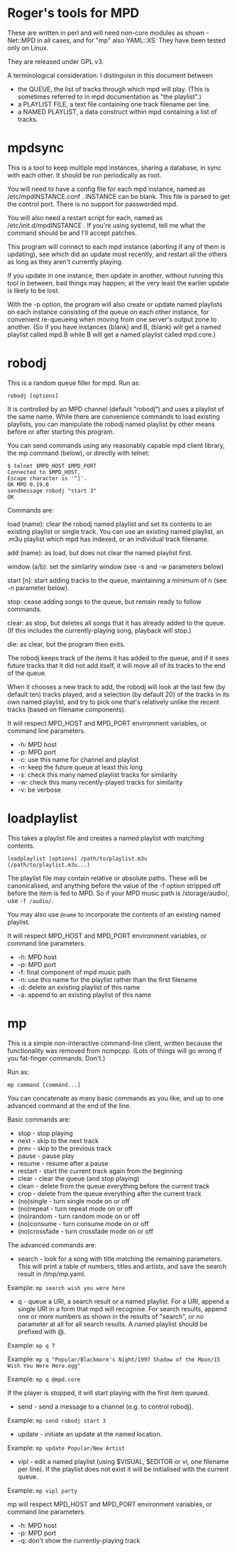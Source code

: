 # Roger's tools for MPD

These are written in perl and will need non-core modules as shown -
Net::MPD in all cases, and for "mp" also YAML::XS. They have been
tested only on Linux.

They are released under GPL v3.

A terminological consideration: I distinguisn in this document between

- the QUEUE, the list of tracks through which mpd will play. (This is
  sometimes referred to in mpd documentation as "the playlist".)
- a PLAYLIST FILE, a text file containing one track filename per line.
- a NAMED PLAYLIST, a data construct within mpd containing a list of
  tracks.

# mpdsync

This is a tool to keep multiple mpd instances, sharing a database, in
sync with each other. It should be run periodically as root.

You will need to have a config file for each mpd instance, named as
/etc/mpdINSTANCE.conf . INSTANCE can be blank. This file is parsed to
get the control port. There is no support for passworded mpd.

You will also need a restart script for each, named as
/etc/init.d/mpdINSTANCE . If you're using systemd, tell me what the
command should be and I'll accept patches.

This program will connect to each mpd instance (aborting if any of
them is updating), see which did an update most recently, and restart
all the others as long as they aren't currently playing.

If you update in one instance, then update in another, without running
this tool in between, bad things may happen; at the very least the
earlier update is likely to be lost.

With the -p option, the program will also create or update named
playlists on each instance consisting of the queue on each other
instance, for convenient re-queueing when moving from one server's
output zone to another. (So if you have instances (blank) and B,
(blank) will get a named playlist called mpd.B while B will get a
named playlist called mpd.core.)

# robodj

This is a random queue filler for mpd. Run as:

`robodj [options]`

It is controlled by an MPD channel (default "robodj") and uses a
playlist of the same name. While there are convenience commands to
load existing playlists, you can manipulate the robodj named playlist
by other means before or after starting this program.

You can send commands using any reasonably capable mpd client library,
the mp command (below), or directly with telnet:

    $ telnet $MPD_HOST $MPD_PORT
    Connected to $MPD_HOST.
    Escape character is '^]'.
    OK MPD 0.19.0
    sendmessage robodj "start 3"
    OK

Commands are:

load (name): clear the robodj named playlist and set its contents to
an existing playlist or single track. You can use an existing named
playlist, an .m3u playlist which mpd has indexed, or an individual
track filename.

add (name): as load, but does not clear the named playlist first.

window (a/b): set the similarity window (see -s and -w parameters below)

start [n]: start adding tracks to the queue, maintaining a minimum of
n (see -n parameter below).

stop: cease adding songs to the queue, but remain ready to follow
commands.

clear: as stop, but deletes all songs that it has already added to the
queue. (If this includes the currently-playing song, playback will
stop.)

die: as clear, but the program then exits.

The robodj keeps track of the items it has added to the queue, and if
it sees future tracks that it did not add itself, it will move all of
its tracks to the end of the queue.

When it chooses a new track to add, the robodj will look at the last
few (by default ten) tracks played, and a selection (by default 20) of
the tracks in its own named playlist, and try to pick one that's
relatively unlike the recent tracks (based on filename components).

It will respect MPD_HOST and MPD_PORT environment variables, or
command line parameters.

- -h: MPD host
- -p: MPD port
- -c: use this name for channel and playlist
- -n: keep the future queue at least this long
- -s: check this many named playlist tracks for similarity
- -w: check this many recently-played tracks for similarity
- -v: be verbose

# loadplaylist

This takes a playlist file and creates a named playlist with matching
contents.

`loadplaylist [options] /path/to/playlist.m3u (/path/to/playlist.m3u...)`

The playlist file may contain relative or absolute paths. These will be
canonicalised, and anything before the value of the -f option stripped
off before the item is fed to MPD. So if your MPD music path is
/storage/audio/, use `-f /audio/`.

You may also use `@name` to incorporate the contents of an existing
named playlist.

It will respect MPD_HOST and MPD_PORT environment variables, or
command line parameters.

- -h: MPD host
- -p: MPD port
- -f: final component of mpd music path
- -n: use this name for the playlist rather than the first filename
- -d: delete an existing playlist of this name
- -a: append to an existing playlist of this name

# mp

This is a simple non-interactive command-line client, written because the
functionality was removed from ncmpcpp. (Lots of things will go wrong
if you fat-finger commands. Don't.)

Run as:

`mp command [command...]`

You can concatenate as many basic commands as you like, and up to one
advanced command at the end of the line.

Basic commands are:

- stop - stop playing
- next - skip to the next track
- prev - skip to the previous track
- pause - pause play
- resume - resume after a pause
- restart - start the current track again from the beginning
- clear - clear the queue (and stop playing)
- clean - delete from the queue everything before the current track
- crop - delete from the queue everything after the current track
- (no)single - turn single mode on or off
- (no)repeat - turn repeat mode on or off
- (no)random - turn random mode on or off
- (no)consume - turn consume mode on or off
- (no)crossfade - turn crossfade mode on or off

The advanced commands are:

- search - look for a song with title matching the remaining
  parameters. This will print a table of numbers, titles and artists,
  and save the search result in /tmp/mp.yaml.

Example: `mp search wish you were here`

- q - queue a URI, a search result or a named playlist. For a URI,
  append a single URI in a form that mpd will recognise. For search
  results, append one or more numbers as shown in the results of
  "search", or no parameter at all for all search results. A named
  playlist should be prefixed with @.

Example: `mp q 7`

Example: `mp q "Popular/Blackmore's Night/1997 Shadow of the Moon/15 Wish You Were Here.ogg"`

Example: `mp q @mpd.core`

If the player is stopped, it will start playing with the first item
queued.

- send - send a message to a channel (e.g. to control robodj).

Example: `mp send robodj start 3`

- update - initiate an update at the named location.

Example: `mp update Popular/New Artist`

- vipl - edit a named playlist (using $VISUAL, $EDITOR or vi, one
  filename per line). If the playlist does not exist it will be
  initialised with the current queue.
  
Example: `mp vipl party`

mp will respect MPD_HOST and MPD_PORT environment variables, or
command line parameters.

- -h: MPD host
- -p: MPD port
- -q: don't show the currently-playing track
